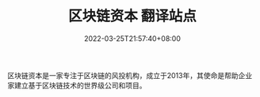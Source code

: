 ﻿---
weight: 
title: "区块链资本 翻译站点"
description: "区块链资本是一家专注于区块链的风投机构，成立于2013年，其使命是帮助企业家建立基于区块链技术的世界级公司和项目"
date: 2022-03-25T21:57:40+08:00
lastmod: 2022-03-25T16:45:40+08:00
draft: false
authors: ["Metabd"]
featuredImage: "qukuailianziben.png"
link: ""
tags: ["投资机构","区块链资本 翻译站点"]
categories: ["navigation"]
navigation: ["投资机构"]
lightgallery: true
toc: true
pinned: false
recommend: false
recommend1: false
---
区块链资本是一家专注于区块链的风投机构，成立于2013年，其使命是帮助企业家建立基于区块链技术的世界级公司和项目。
